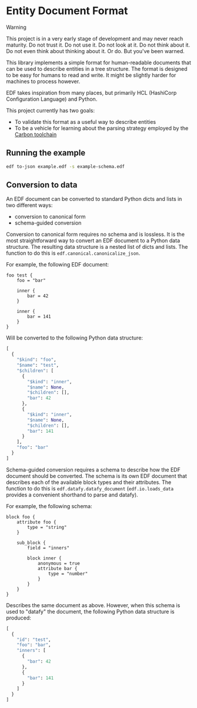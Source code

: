 # Entity Document Format

> [!WARNING]
> This project is in a very early stage of development and may never reach maturity. Do not trust it. Do not use it. Do not look at it. Do not think about it. Do not even think about thinking about it. Or do. But you've been warned.

This library implements a simple format for human-readable documents that can be used to describe entities in a tree structure. The format is designed to be easy for humans to read and write. It might be slightly harder for machines to process however.

EDF takes inspiration from many places, but primarily HCL (HashiCorp Configuration Language) and Python.

This project currently has two goals:
- To validate this format as a useful way to describe entities
- To be a vehicle for learning about the parsing strategy employed by the [Carbon toolchain](https://github.com/carbon-language/carbon-lang/blob/580e84513c804ba10127f287159bc1279b62f2aa/toolchain/docs/parse.md)

## Running the example

```bash
edf to-json example.edf -s example-schema.edf
```

## Conversion to data

An EDF document can be converted to standard Python dicts and lists in two different ways:

- conversion to canonical form 
- schema-guided conversion

Conversion to canonical form requires no schema and is lossless. It is the most straightforward way to convert an EDF document to a Python data structure. The resulting data structure is a nested list of dicts and lists. The function to do this is `edf.canonical.canonicalize_json`.

For example, the following EDF document:

```edf
foo test {
    foo = "bar"

    inner {
        bar = 42
    }

    inner {
        bar = 141
    }
}
```

Will be converted to the following Python data structure:

```python
[
  {
    "$kind": "foo",
    "$name": "test",
    "$children": [
      {
        "$kind": "inner",
        "$name": None,
        "$children": [],
        "bar": 42
      },
      {
        "$kind": "inner",
        "$name": None,
        "$children": [],
        "bar": 141
      }
    ],
    "foo": "bar"
  }
]
```

Schema-guided conversion requires a schema to describe how the EDF document should be converted. The schema is its own EDF document that describes each of the available block types and their attributes. The function to do this is `edf.datafy.datafy_document` (`edf.io.loads_data` provides a convenient shorthand to parse and datafy).

For example, the following schema:

```edf
block foo {
    attribute foo {
        type = "string"
    }
    
    sub_block {
        field = "inners"
        
        block inner {
            anonymous = true
            attribute bar {
                type = "number"
            }
        }
    }
}
```

Describes the same document as above. However, when this schema is used to "datafy" the document, the following Python data structure is produced:

```python
[
  {
    "id": "test",
    "foo": "bar",
    "inners": [
      {
        "bar": 42
      },
      {
        "bar": 141
      }
    ]
  }
]
```
